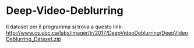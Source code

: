 # Deep-Video-Deblurring
Il dataset per il programma si trova a questo link: http://www.cs.ubc.ca/labs/imager/tr/2017/DeepVideoDeblurring/DeepVideoDeblurring_Dataset.zip
